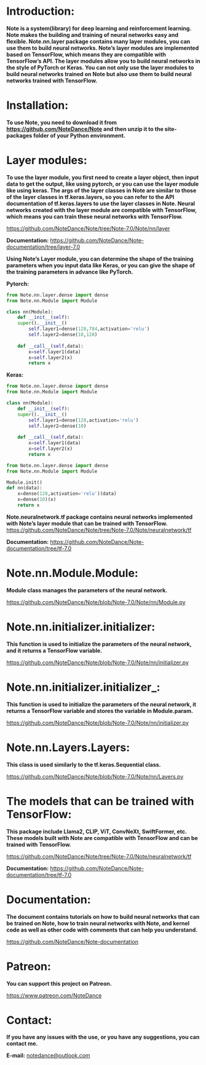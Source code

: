 # Introduction:
**Note is a system(library) for deep learning and reinforcement learning. Note makes the building and training of neural networks easy and flexible. Note.nn.layer package contains many layer modules, you can use them to build neural networks. Note’s layer modules are implemented based on TensorFlow, which means they are compatible with TensorFlow’s API. The layer modules allow you to build neural networks in the style of PyTorch or Keras. You can not only use the layer modules to build neural networks trained on Note but also use them to build neural networks trained with TensorFlow.**


# Installation:
**To use Note, you need to download it from https://github.com/NoteDance/Note and then unzip it to the site-packages folder of your Python environment.**


# Layer modules:
**To use the layer module, you first need to create a layer object, then input data to get the output, like using pytorch, or you can use the layer module like using keras. The args of the layer classes in Note are similar to those of the layer classes in tf.keras.layers, so you can refer to the API documentation of tf.keras.layers to use the layer classes in Note. Neural networks created with the layer module are compatible with TensorFlow, which means you can train these neural networks with TensorFlow.**

https://github.com/NoteDance/Note/tree/Note-7.0/Note/nn/layer

**Documentation:** https://github.com/NoteDance/Note-documentation/tree/layer-7.0

**Using Note’s Layer module, you can determine the shape of the training parameters when you input data like Keras, or you can give the shape of the training parameters in advance like PyTorch.**

**Pytorch:**
```python
from Note.nn.layer.dense import dense
from Note.nn.Module import Module

class nn(Module):
    def __init__(self):
	super().__init__()
        self.layer1=dense(128,784,activation='relu')
        self.layer2=dense(10,128)
    
    def __call__(self,data):
        x=self.layer1(data)
        x=self.layer2(x)
        return x
```
**Keras:**
```python
from Note.nn.layer.dense import dense
from Note.nn.Module import Module

class nn(Module):
    def __init__(self):
	super().__init__()
        self.layer1=dense(128,activation='relu')
        self.layer2=dense(10)
    
    def __call__(self,data):
        x=self.layer1(data)
        x=self.layer2(x)
        return x
```
```python
from Note.nn.layer.dense import dense
from Note.nn.Module import Module

Module.init()
def nn(data):
    x=dense(128,activation='relu')(data)
    x=dense(10)(x)
    return x
```
**Note.neuralnetwork.tf package contains neural networks implemented with Note’s layer module that can be trained with TensorFlow.**
https://github.com/NoteDance/Note/tree/Note-7.0/Note/neuralnetwork/tf

**Documentation:** https://github.com/NoteDance/Note-documentation/tree/tf-7.0


# Note.nn.Module.Module:
**Module class manages the parameters of the neural network.**

https://github.com/NoteDance/Note/blob/Note-7.0/Note/nn/Module.py


# Note.nn.initializer.initializer:
**This function is used to initialize the parameters of the neural network, and it returns a TensorFlow variable.**

https://github.com/NoteDance/Note/blob/Note-7.0/Note/nn/initializer.py


# Note.nn.initializer.initializer_:
**This function is used to initialize the parameters of the neural network, it returns a TensorFlow variable and stores the variable in Module.param.**

https://github.com/NoteDance/Note/blob/Note-7.0/Note/nn/initializer.py


# Note.nn.Layers.Layers:
**This class is used similarly to the tf.keras.Sequential class.**

https://github.com/NoteDance/Note/blob/Note-7.0/Note/nn/Layers.py


# The models that can be trained with TensorFlow:
**This package include Llama2, CLIP, ViT, ConvNeXt, SwiftFormer, etc. These models built with Note are compatible with TensorFlow and can be trained with TensorFlow.**

https://github.com/NoteDance/Note/tree/Note-7.0/Note/neuralnetwork/tf

**Documentation:** https://github.com/NoteDance/Note-documentation/tree/tf-7.0


# Documentation:
**The document contains tutorials on how to build neural networks that can be trained on Note, how to train neural networks with Note, and kernel code as well as other code with comments that can help you understand.**

https://github.com/NoteDance/Note-documentation


# Patreon:
**You can support this project on Patreon.**

https://www.patreon.com/NoteDance


# Contact:
**If you have any issues with the use, or you have any suggestions, you can contact me.**

**E-mail:** notedance@outlook.com
